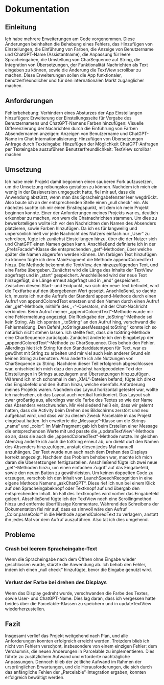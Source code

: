 # Dokumentation

## Einleitung
Ich habe mehrere Erweiterungen am Code vorgenommen. Diese Änderungen beinhalten die Behebung eines Fehlers, das Hinzufügen von Einstellungen, die Einführung von Farben, die Anzeige von Benutzername und ChatGPT-Name (Assistantname), die Anpassung für leere Spracheingaben, die Umstellung von CharSequence auf String, die Integration von Übersetzungen, der Funktionalität Nachrichten als Text eingeben zu können, sowie die Änderung die TextView scrollbar zu machen. Diese Erweiterungen sollen die App funktionaler, benutzerfreundlicher und für den internationalen Markt zugänglicher machen.

## Anforderungen
Fehlerbehebung: Verhindern eines Absturzes der App
Einstellungen hinzufügen: Erweiterung der Einstellungsseite für Vergabe des Benutzernamens und ChatGPT-Namens
Farben hinzufügen: Visuelle Differenzierung der Nachrichten durch die Einführung von Farben
Absendernamen anzeigen: Anzeigen von Benutzername und ChatGPT-Name im Chat
Internationalisierung: Hinzufügen von Übersetzungen
Anfrage durch Texteingabe: Hinzufügen der Möglichkeit ChatGPT-Anfragen per Texteingabe auszuführen
Benutzerfreundlichkeit: TextView scrollbar machen

## Umsetzung
Ich habe mein Projekt damit begonnen einen sauberen Fork aufzusetzen, um die Umsetzung reibungslos gestalten zu können. Nachdem ich mich ein wenig in der Basisversion umgeguckt hatte, fiel mir auf, dass die Anwendung abstürzt, wenn man das Spracheingabefenster leer wegdrückt. Also baute ich an der entsprechenden Stelle einen „null check“ ein. Als nächstes suchte ich mir einen Einstiegspunkt, mit dem ich mein Projekt beginnen konnte. Einer der Anforderungen meines Projekts war es, deutlich erkennbar zu machen, von wem die Chatnachrichten stammen. Um dies zu bewerkstelligen wollte ich vor den Nachrichten den Namen des Absenders platzieren, sowie Farben hinzufügen. Da ich es für langweilig und unpersönlich hielt vor jede Nachricht des Nutzers einfach nur „User“ zu schreiben, fügte ich zunächst Einstellungen hinzu, über die der Nutzer sich und ChatGPT einen Namen geben kann. Anschließend definierte ich in der „PrefsFacade“-Klasse die entsprechenden „get“-Methoden, über welche später die Namen abgerufen werden können. Um farbigen Text hinzufügen zu können fügte ich dem MainFragment die Methode appendColoredText hinzu. Die Methode bekommt die TextView, den hinzuzufügenden Text, und eine Farbe übergeben. Zunächst wird die Länge des Inhalts der TextView abgefragt und in „start“ gespeichert. Anschleißend wird der neue Text hinzugefügt, die Länge erneut abgefragt und in „end“ gespeichert. Zwischen diesem Start- und Endpunkt, wo sich der neue Text befindet, wird die Textfarbe auf den übergebenen Wert gesetzt. Anschließend, so dachte ich, musste ich nur die Aufrufe der Standard append-Methode durch einen Aufruf von appendColoredText ersetzen und den Namen durch einen Aufruf der „get“-Methode, mithilfe des „+“-Operators, mit der Chat-Nachricht verbinden. Beim Aufruf meiner „appendColoredText“-Methode wurde mir eine Fehlermeldung angezeigt. Die Rückgabe der „toString“-Methode sei kein String. Als ich spontan „.toString“ an den Aufruf hing, verschwand die Fehlermeldung. Den Befehl „toString(userMessage).toString“  konnte ich so natürlich nicht stehen lassen. Ich stellte fest, dass die toString-Methode eine CharSequence zurückgab. Zunächst änderte ich den Eingabetyp der „appendColoredText“-Methode zu CharSequence. Dies behob den Fehler. Allerdings hielt ich String für den Standarddatentypen für Text, war es gewöhnt mit String zu arbeiten und mir viel auch kein anderer Grund ein keinen String zu benutzen. Also änderte ich alle Nutzungen von CharSequence zu String. Nachdem dieser Teil erfolgreich abgeschlossen war, entschied ich mich dazu den zunächst hardgecodeten Text der Einstellungen in Strings auszulagern und Übersetzungen hinzuzufügen. Während ich mich schonmal in den „XML“-Dateien befand, fügte ich direkt das Eingabefeld und den Button hinzu, welche ebenfalls Anforderung meines Projekts waren. Nachdem das Layout horizontal getestet war, wollte ich nachsehen, ob das Layout auch vertikal funktioniert. Das Layout sah zwar großartig aus, allerdings war die Farbe des Textes so wie der Name des Absenders verschwunden. Mir viel siedend heiß ein, dass wir gelernt hatten, dass die Activity beim Drehen des Bildschirms zerstört und neu aufgebaut wird, und dass wir zu diesem Zweck Parcelable in das Projekt eingebaut hatten. Ich erweiterte die „Message“-Klasse um die Strings „name“ und „color“. Im MainFragment gab ich beim Erstellen einer Message die entsprechenden Werte mit und passte die „updateTextView“-Methode so an, dass sie auch die „appendColoredText“-Methode nutzte. Im gleichen Atemzug änderte ich auch die toString erneut ab, um direkt dort den Namen des Absenders hinzuzufügen, anstatt diesen jedes Mal manuell anzuhängen. Der Text wurde nun auch nach dem Drehen des Displays korrekt angezeigt. Nachdem das Problem behoben war, machte ich mich daran die Übersetzungen fertigzustellen. Anschließend fügte ich zwei neue „get“-Methoden hinzu, um einen einfachen Zugriff auf das Eingabefeld, sowie den neuen Button zu gewährleisten. Um keinen doppelten Code zu erzeugen, verschob ich den Inhalt von LaunchSpeechRecognition in eine eigene Methode Namens „askChatGPT“. Diese rief ich nun bei einem Klick auf den Spracheingabeknopf oder Textknopf auf und übergab den entsprechenden Inhalt. Im Fall des Textknopfes wird vorher das Eingabefeld geleert. Abschließend fügte ich der TextView noch eine Scrollingmethod hinzu und entfernte überflüssige Kommentare.
Während des Schreibens der Dokumentation fiel mir auf, dass es sinnvoll wäre den Aufruf „Color.parseColor“ in die Methode appendColoredText zu verlagern, anstatt ihn jedes Mal vor dem Aufruf auszuführen. Also tat ich dies umgehend.

## Probleme

### Crash bei leerem Spracheingabe-Text
Wenn die Spracheingabe nach dem Öffnen ohne Eingabe wieder geschlossen wurde, stürzte die Anwendung ab. Ich behob den Fehler, indem ich einen „null check“ hinzufügte, bevor die Eingabe genutzt wird.

### Verlust der Farbe bei drehen des Displays
Wenn das Display gedreht wurde, verschwanden die Farbe des Textes, sowie User- und ChatGPT-Name. Dies lag daran, dass ich vergessen hatte beides über die Parcelable-Klassen zu speichern und in updateTextView wiederherzustellen.

## Fazit
Insgesamt verlief das Projekt weitgehend nach Plan, und alle Anforderungen konnten erfolgreich erreicht werden. Trotzdem blieb ich nicht von Fehlern verschont, insbesondere von einem einzigen Fehler: dem Versäumnis, die neuen Änderungen in Parcelable zu implementieren. Dies führte zu zusätzlichem Aufwand und erforderte nachträgliche Anpassungen. Dennoch blieb der zeitliche Aufwand im Rahmen der ursprünglichen Erwartungen, und die Herausforderungen, die sich durch das anfängliche Fehlen der „Parcelable“-Integration ergaben, konnten erfolgreich bewältigt werden.
